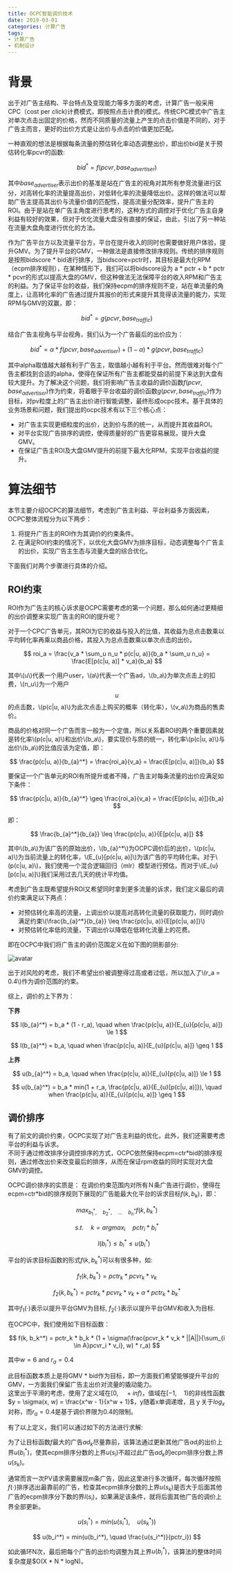 ```yaml
---
title: OCPC智能调价技术
date: 2019-03-01
categories: 计算广告
tags:
- 计算广告
- 机制设计
---
```


# 背景
出于对广告主结构、平台特点及变现能力等多方面的考虑，计算广告一般采用CPC（cost per click)计费模式，即按照点击计费的模式。传统CPC模式中广告主对单次点击出固定的价格，然而不同质量的流量上产生的点击价值是不同的，对于广告主而言，更好的出价方式是让出价与点击的价值更加匹配。

一种直观的想法是根据每条流量的预估转化率动态调整出价，即出价bid是关于预估转化率pcvr的函数:

  $$ bid^* = f(pcvr, base_{advertiser})$$
        
其中$base_{advertiser}$表示出价的基准是站在广告主的视角对其所有参竞流量进行区分，对高转化率的流量提高出价，对低转化率的流量降低出价。这样的做法可以帮助广告主提高其出价与流量价值的匹配性，提高流量分配效率，提升广告主的ROI。由于是站在单广告主角度进行思考的，这种方式的调控对于优化广告主自身利益有较好的效果，但对于优化流量大盘没有直接的保证，由此，引出了另一种站在流量大盘角度进行优化的方法。

作为广告平台方以及流量平台方，平台在提升收入的同时也需要做好用户体验，提升GMV。为了提升平台的GMV，一种做法是直接修改排序规则。传统的排序规则是按照bidscore * bid进行排序，当bidscore=pctr时，其目标是最大化RPM（ecpm排序规则），在某种情形下，我们可以将bidscore设为 a * pctr + b * pctr * pcvr的形式以提高大盘的GMV，但这种做法无法保障平台的收入RPM和广告主的利益。为了保证平台的收益，我们保持ecpm的排序规则不变，站在单流量的角度上，让高转化率的广告通过提升其报价的形式来提升其竞得该流量的能力，实现RPM与GMV的双赢，即：        

  $$ bid^* = g(pcvr, base_{traffic}) $$

结合广告主视角与平台视角，我们认为一个广告最后的出价应为：

  $$ bid^* = \alpha * f(pcvr, base_{advertiser}) + (1 - \alpha) * g(pcvr, base_{traffic}) $$
        
其中alpha取值越大越有利于广告主，取值越小越有利于平台。然而很难对每个广告主都找到合适的alpha，使得在保证所有广告主都能受益的前提下来达到大盘有较大提升。为了解决这个问题，我们将影响广告主收益的调价函数$f(pcvr, base_{advertiser})$作为约束，将着眼于平台收益的调价函数$g(pcvr, base_{traffic})$作为目标，对pv粒度上的广告主出价进行智能调整，最终形成ocpc技术。基于具体的业务场景和问题，我们提出的ocpc技术有以下三个核心点：

  * 对广告主实现更细粒度的出价，达到价与质的统一，从而提升其收益ROI。<br>
  * 对平台实现广告排序的调控，使得质量好的广告更容易展现，提升大盘GMV。<br>
  * 在保证广告主ROI及大盘GMV提升的前提下最大化RPM，实现平台收益的提升。

# 算法细节

本节主要介绍OCPC的算法细节，考虑到广告主利益、平台利益多方面因素，OCPC整体流程分为以下两步：

  1. 将提升广告主的ROI作为其调价的约束条件。<br>
  2. 在满足ROI约束的情况下，以优化大盘GMV为排序目标，动态调整每个广告主的出价，实现广告主生态与流量大盘的综合优化。
  
下面我们对两个步骤进行具体的介绍。

## ROI约束

ROI作为广告主的核心诉求是OCPC需要考虑的第一个问题，那么如何通过更精细的出价调整来实现广告主的ROI的提升呢？

对于一个CPC广告单元，其ROI为它的收益与投入的比值，其收益为总点击数乘以平均转化率再乘以商品价格，其投入为总点击数乘以单次点击的出价。

  $$ roi_a = \frac{v_a * \sum_u n_u * p(c|u, a)}{b_a * \sum_u n_u} = \frac{E[p(c|u, a)] * v_a}{b_a} $$
  
其中\\(u\\)代表一个用户user，\\(a\\)代表一个广告ad，\\(b_a\\)为单次点击上的扣费，\\(n_u\\)为一个用户$$u$$的点击数，\\(p\(c\|u, a\)\\)为此次点击上购买的概率（转化率），\\(v_a\\)为商品的售卖价。

商品的价格对同一个广告而言一般为一个定值，所以关系着ROI的两个重要因素就是转化率\\(p\(c\|u, a\)\\)和出价\\(b_a\\)，要实现价与质的统一，转化率\\(p\(c\|u, a\)\\)与出价\\(b_a\\)的比值应该为定值，即：

  $$ \frac{p(c|u, a)}{b_{a}^*} = \frac{roi_a}{v_a} = \frac{E[p(c|u, a)]}{b_a} $$
        
要保证一个广告单元的ROI有所提升或者不降，广告主对每条流量的出价应满足如下条件：

  $$ \frac{p(c|u, a)}{b_{a}^*} \geq \frac{roi_a}{v_a} = \frac{E[p(c|u, a)]}{b_a} $$

即：

  $$ \frac{b_{a}^*}{b_{a}} \leq \frac{p(c|u, a)}{E[p(c|u, a)]} $$
        
其中\\(b_a\\)为该广告的原始出价，\\(b_{a}^*\\)为OCPC调价后的出价，\\(p\(c\|u, a\)\\)为当前流量上的转化率，\\(E_{u}[p\(c\|u, a\)]\\)为该广告的平均转化率。对于\\(p\(c\|u, a\)\\)，我们使用一个混合逻辑回归（mlr）模型进行预估，而对于\\(E_{u}[p\(c\|u, a\)]\\)我们采用过去几天的统计平均值。

考虑到广告主既希望提升ROI又希望同时拿到更多流量的诉求，我们定义最后的调价约束满足以下两点：

  * 对预估转化率高的流量，上调出价以提高对高转化流量的获取能力，同时调价满足约束\\(\frac{b_{a}^*}{b_{a}} \leq \frac{p(c\|u, a)}{E[p(c\|u, a)]}\\)<br>
  * 对预估转化率低的流量，下调出价以降低在低转化流量上的花费。
  
即在OCPC中我们将广告主的调价范围定义在如下图的阴影部分:

  ![avatar](/images/计算广告/ad-13.png)
  
出于对风险的考虑，我们不希望出价被调整得过高或者过低，所以加入了\\(r_a = 0.4\\)作为调价范围的约束。

综上，调价的上下界为：

**下界**

  $$ l(b_{a}^*) = b_a * (1 - r_a), \quad when  \frac{p(c|u, a)}{E_{u}[p(c|u, a)]} \le 1 $$
  
  $$ l(b_{a}^*) = b_a, \quad when \frac{p(c|u, a)}{E_{u}[p(c|u, a)]} \geq 1 $$

**上界**

  $$ u(b_{a}^*) = b_a, \quad when  \frac{p(c|u, a)}{E_{u}[p(c|u, a)]} \le 1 $$
  
  $$ u(b_{a}^*) = b_a * min(1 + r_a, \frac{p(c|u, a)}{E_{u}[p(c|u, a)]}), \quad when \frac{p(c|u, a)}{E_{u}[p(c|u, a)]} \geq 1 $$     
        
## 调价排序

有了前文的调价约束，OCPC实现了对广告主利益的优化，此外，我们还需要考虑平台的利益与诉求。<br>
不同于通过修改排序分调控排序的方式，OCPC依然保持ecpm=ctr*bid的排序规则，通过修改出价来改变最后的排序，从而在保证rpm收益的同时实现对大盘GMV的调控。

OCPC调价排序的实质是：
在调价约束范围内对所有Ｎ条广告进行调价，使得在ecpm=ctr*bid的排序规则下展现的广告能最大化平台的诉求目标$f(k, b_k)$，即：

  $$ max_{b_1^*, \quad b_2^*, \quad  ...  \quad b_n^*} f(k, b_k^*) $$
  
  $$ s.t. \quad  k = argmax_i \quad pctr_i * b_i^* $$
        
  $$ \quad \quad l(b_i^*) \leq b_i^* \leq u(b_i^*) $$
       
平台的诉求目标函数的形式$f(k, b_k^*)$可以有很多种，如:

  $$ f_1(k, b_k^*) = pctr_k * pcvr_k * v_k $$
        
  $$ f_2(k, b_k^*) = pctr_k * pcvr_k * v_k + \alpha * pctr_k * b_k^* $$

其中$f_1(\cdot)$表示以提升平台GMV为目标, $f_2(\cdot)$表示以提升平台GMV和收入为目标.

在OCPC中，我们使用如下目标函数：

  $$ f(k, b_k^*) = pctr_k * b_k * (1 + \sigma(\frac{pcvr_k * v_k * ||A||}{\sum_{i \in A}pcvr_i * v_i}, w) * r_a) $$
        
其中$w = 6$ and $r_a = 0.4$

此目标函数本质上是将GMV * bid作为目标，即一方面我们希望能够提升平台的GMV，一方面我们保留广告主出价对流量的撬动能力。<br>
这里出于平滑的考虑，使用了定义域在$[0, \quad +inf)$，值域在$[-1, \quad 1)$的非线性函数$y = \sigma(x, w) = \frac{x^w - 1}{x^w + 1}$，y随着x单调递增，且ｙ关于$log_x$对称，而$r_a = 0.4$是基于调价界限为0.4的限制。

有了以上定义，我们可以通过如下的方法进行求解:

为了让目标函数$f$最大的广告$ad_k$尽量靠前，该算法通过更新其他广告$ad_i$的出价上界$u(b_i^*)$，使其ecpm排序分数的上界$u(s_i)$不超过此广告$ad_k$的ecpm排序分数上界$u(s_k)$。

通常而言一次PV请求需要展现m条广告，因此这里进行多次循环，每次循环按照$f(\cdot)$排序选出最靠前的广告，检查其ecpm排序分数的上界$u(s_k)$是否大于后面其他广告的ecpm排序分下数的界$l(s_i)$，如果满足该条件，就将后面其他广告的调价上界全部更新。

  $$ u(s_i^*) = min(u(s_i^*), \quad u(s_k^*)) $$
        
  $$ u(b_i^*) = min(u(b_i^*), \quad \frac{u(s_i^*)}{pctr_i}) $$

如此循环N次，最后把每个广告的出价均调整为其上界$u(b_i^*)$，该算法的整体时间复杂度是$O(X * N * logN)。

